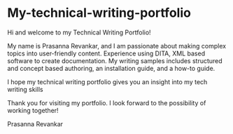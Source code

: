 # My-technical-writing-portfolio
Hi and welcome to my Technical Writing Portfolio!

My name is Prasanna Revankar, and I am passionate about making complex topics into user-friendly content.
Experience using DITA, XML based software to create documentation. 
My writing samples includes structured and concept based authoring, an installation guide, and a how-to guide.

I hope my technical writing portfolio gives you an insight into my tech writing skills

Thank you for visiting my portfolio. I look forward to the possibility of working together!

Prasanna Revankar
